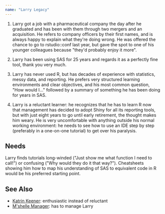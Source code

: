```yaml
---
name: "Larry Legacy"
---
```


1. Larry got a job with a pharmaceutical company the day after he graduated and
   has been with them through two mergers and an acquisition. He refers to
   company officers by their first names, and is always happy to explain what
   they're doing wrong. He was offered the chance to go to rstudio::conf last
   year, but gave the spot to one of his younger colleagues because "they'd
   probably enjoy it more".

2. Larry has been using SAS for 25 years and regards it as a perfectly fine
   tool, thank you very much.

3. Larry has never used R, but has decades of experience with statistics, messy
   data, and reporting. He prefers very structured learning environments and
   clear objectives, and his most common question, "How would I…" followed by a
   summary of something he has been doing for years in SAS.

4. Larry is a reluctant learner: he recognizes that he has to learn R now that
   management has decided to adopt Shiny for all its reporting tools, but with
   just eight years to go until early retirement, the thought makes him
   weary. He is very uncomfortable with anything outside his normal working
   environment: he needs to see how to use an IDE step by step (preferably in a
   one-on-one tutorial) to get over his paralysis.

## Needs

Larry finds tutorials long-winded ("Just show me what function I need to call!")
or confusing ("Why would they do it that way?"). Cheatsheets showing him how to
map his understanding of SAS to equivalent code in R would be his preferred
starting point.

## See Also

-   [Katrin Keener](../katrin-keener): enthusiastic instead of reluctant
-   [M'shelle Manager](../mshelle-manager): has to manage Larry
